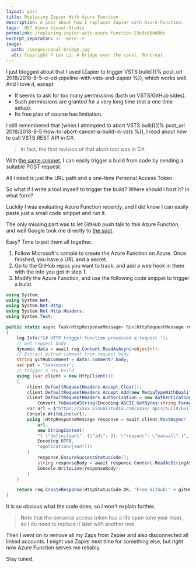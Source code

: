 ```yaml
---
layout: post
title: Replacing Zapier With Azure Function
description: A post about how I replaced Zapier with Azure Function.
tags: .NET Azure Visual-Studio
permalink: /replacing-zapier-with-azure-function-23e8c66bd8bc
excerpt_separator: <!--more-->
image:
  path: /images/canal-bridge.jpg
  alt: Copyright © Lex Li. A bridge over the canal, Montreal.
---
```


I just blogged about that I used [Zapier to trigger VSTS build]({% post_url 2018/2018-8-5-ci-cd-pipeline-with-vsts-and-zapier %}), which works well. And I love it, except

- It seems to ask for too many permissions (both on VSTS/GitHub sides).
- Such permissions are granted for a very long time (not a one time setup).
- Its free plan of course has limitation.
<!--more-->

I still remembered that [when I attempted to abort VSTS build]({% post_url 2018/2018-8-5-how-to-abort-cancel-a-build-in-vsts %}), I read about how to call VSTS REST API in C#.

> In fact, the first revision of that abort tool was in C#.

With [the same snippet](https://learn.microsoft.com/rest/api/azure/devops/build/?view=azure-devops-rest-5.0), I can easily trigger a build from code by sending a suitable POST request.

All I need is just the URL path and a one-time Personal Access Token.

So what if I write a tool myself to trigger the build? Where should I host it? In what form?

Luckily I was evaluating Azure Function recently, and I did know I can easily paste just a small code snippet and run it.

The only missing part was to let GitHub push talk to this Azure Function, and well Google took me directly to [the spot](https://docs.microsoft.com/azure/azure-functions/functions-create-github-webhook-triggered-function#create-an-azure-function-app).

Easy? Time to put them all together.

1. Follow Microsoft's sample to create the Azure Function on Azure. Once finished, you have a URL and a secret.
1. Go to the GitHub repos you want to track, and add a web hook in them with the info you got in step 1.
1. Modify the Azure Function, and use the following code snippet to trigger a build.

```csharp
using System;
using System.Net;
using System.Net.Http;
using System.Net.Http.Headers;
using System.Text;

public static async Task<HttpResponseMessage> Run(HttpRequestMessage req, TraceWriter log)
{
    log.Info("C# HTTP trigger function processed a request.");
    // Get request body
    dynamic data = await req.Content.ReadAsAsync<object>();
    // Extract github comment from request body
    string gitHubComment = data?.comment?.body;
    var pat = "xxxxxxxxx";
    // trigger a new build.
    using (var client = new HttpClient())
    {
        client.DefaultRequestHeaders.Accept.Clear();
        client.DefaultRequestHeaders.Accept.Add(new MediaTypeWithQualityHeaderValue("application/json"));
        client.DefaultRequestHeaders.Authorization = new AuthenticationHeaderValue("Basic",
            Convert.ToBase64String(Encoding.ASCII.GetBytes(string.Format("{0}:{1}", "", pat))));
        var url = $"https://xxxx.visualstudio.com/xxxx/_apis/build/builds?api-version=4.1";
        Console.WriteLine(url);
        using (HttpResponseMessage response = await client.PostAsync(
            url,
            new StringContent(
            "{ \"definition\": {\"id\": 2}, \"reason\": \"manual\" }",
            Encoding.UTF8,
            "application/json")))
        {
            response.EnsureSuccessStatusCode();
            string responseBody = await response.Content.ReadAsStringAsync();
            Console.WriteLine(responseBody);
        }
    }

    return req.CreateResponse(HttpStatusCode.OK, "From Github:" + gitHubComment);
}
```

It is so obvious what the code does, so I won't explain further.

> Note that the personal access token has a life span (one year max), so I do need to replace it later with another one.

Then I went on to remove all my Zaps from Zapier and also disconnected all linked accounts. I might use Zapier next time for something else, but right now Azure Function serves me reliably.

Stay tuned.
